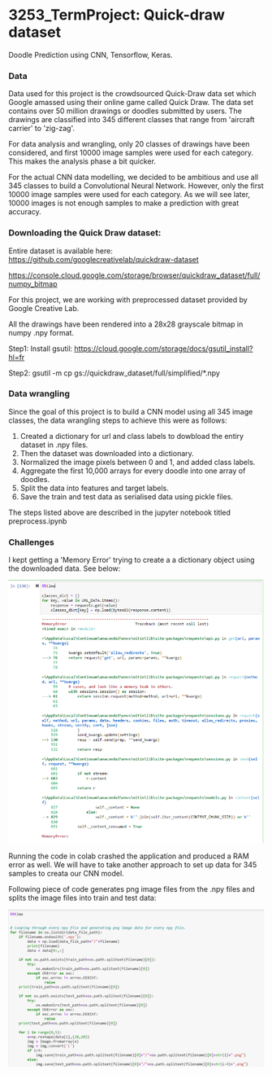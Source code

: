 # 3253_TermProject: Quick-draw dataset

Doodle Prediction using CNN, Tensorflow, Keras.

### Data
Data used for this project is the crowdsourced Quick-Draw data set which Google amassed using their online game called Quick Draw. The data set contains over 50 million drawings or doodles submitted by users. The drawings are classified into 345 different classes that range from 'aircraft carrier' to 'zig-zag'. 

For data analysis and wrangling, only 20 classes of drawings have been considered, and first 10000 image samples were used for each category. This makes the analysis phase a bit quicker. 

For the actual CNN data modelling, we decided to be ambitious and use all 345 classes to build a Convolutional Neural Network. However, only the first 10000 image samples were used for each category. As we will see later, 10000 images is not enough samples to make a prediction with great accuracy. 

### Downloading the Quick Draw dataset: 
 Entire dataset is available here: 
  https://github.com/googlecreativelab/quickdraw-dataset
  
  https://console.cloud.google.com/storage/browser/quickdraw_dataset/full/numpy_bitmap
  
  For this project, we are working with preprocessed dataset provided by Google Creative Lab.
  
  All the drawings have been rendered into a 28x28 grayscale bitmap in numpy .npy format. 
  

Step1: Install gsutil:  https://cloud.google.com/storage/docs/gsutil_install?hl=fr

Step2: gsutil -m cp gs://quickdraw_dataset/full/simplified/*.npy

### Data wrangling

Since the goal of this project is to build a CNN model using all 345 image classes, the data wrangling steps to achieve this were as follows: 
1) Created a dictionary for url and class labels to dowbload the entiry dataset in .npy files. 
2) Then the dataset was downloaded into a dictionary. 
3) Normalized the image pixels between 0 and 1, and added class labels. 
4) Aggregate the first 10,000 arrays for every doodle into one array of doodles. 
5) Split the data into features and target labels. 
6) Save the train and test data as serialised data using pickle files. 

The steps listed above are described in the jupyter notebook titled preprocess.ipynb

### Challenges

I kept getting a 'Memory Error' trying to create a a dictionary object using the downloaded data. See below: 

![Image description](https://github.com/npsquared/3253_TermProject/blob/master/images/MemoryError.PNG)

Running the code in colab crashed the application and produced a RAM error as well. We will have to take another approach to set up data for 345 samples to creata our CNN model. 

Following piece of code generates png image files from the .npy files and splits the image files into train and test data:

![Image description](https://github.com/npsquared/3253_TermProject/blob/master/images/Code1.PNG)


